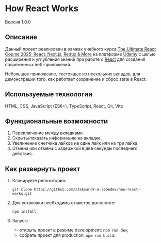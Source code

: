 # How React Works

Версия 1.0.0

## Описание

Данный проект реализован в рамках учебного курса [The Ultimate React Course 2025: React, Next.js, Redux & More](https://www.udemy.com/course/the-ultimate-react-course/) на платформе [Udemy](https://www.udemy.com/) с целью расширения и углубления знаний при работе с [React](https://react.dev/) для создания современных веб-приложений.

Небольшое приложение, состоящее из нескольких вкладок, для демонстрации того, как работает сохранение и сброс state в React.

## Используемые технологии

HTML, CSS, JavaScript (ES6+), TypeScript, React, Git, Vite

## Функциональные возможности

1. Переключение между вкладками.
2. Скрыть/показать информацию на вкладке.
3. Увеличение счетчика лайков на один лайк или на три лайка.
4. Отмена или отмена с задержкой в две секунды последнего действия.

## Как развернуть проект

1. Клонируйте репозиторий:

   `git clone https://github.com/aleksandr-e-lebedev/how-react-works.git`

2. Для установки необходимых пакетов выполните:

   `npm install`

3. Запуск:
   - открыть проект в режиме development: `npm run dev`;
   - собрать проект для production: `npm run build`.
